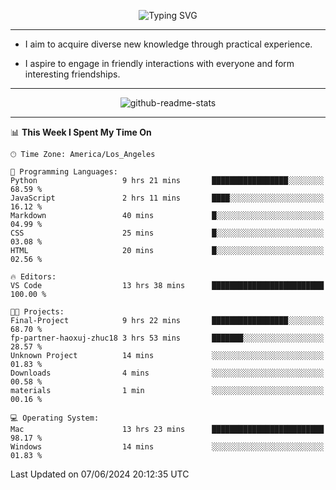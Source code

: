 <p align="center">
  <img src="https://readme-typing-svg.demolab.com?font=Fira+Code&weight=500&size=32&duration=2500&pause=1600&center=true&vCenter=true&random=false&width=1024&height=64&lines=Hi+there+%F0%9F%91%8B;I'm+delighted+you+could+make+it+here+%F0%9F%8E%89;I'm+Harry%2C+a+college+student+still+finding+my+way" alt="Typing SVG" />
</p>


---


- I aim to acquire diverse new knowledge through practical experience.

- I aspire to engage in friendly interactions with everyone and form interesting friendships.


---


<p align="center">
  <img src="https://github-readme-stats.vercel.app/api?username=Harry-Jing&show_icons=true" alt="github-readme-stats"/>
</p>


---

<!--START_SECTION:waka-->
📊 **This Week I Spent My Time On** 

```text
🕑︎ Time Zone: America/Los_Angeles

💬 Programming Languages: 
Python                   9 hrs 21 mins       █████████████████░░░░░░░░   68.59 % 
JavaScript               2 hrs 11 mins       ████░░░░░░░░░░░░░░░░░░░░░   16.12 % 
Markdown                 40 mins             █░░░░░░░░░░░░░░░░░░░░░░░░   04.99 % 
CSS                      25 mins             █░░░░░░░░░░░░░░░░░░░░░░░░   03.08 % 
HTML                     20 mins             █░░░░░░░░░░░░░░░░░░░░░░░░   02.56 % 

🔥 Editors: 
VS Code                  13 hrs 38 mins      █████████████████████████   100.00 % 

🐱‍💻 Projects: 
Final-Project            9 hrs 22 mins       █████████████████░░░░░░░░   68.70 % 
fp-partner-haoxuj-zhuc18 3 hrs 53 mins       ███████░░░░░░░░░░░░░░░░░░   28.57 % 
Unknown Project          14 mins             ░░░░░░░░░░░░░░░░░░░░░░░░░   01.83 % 
Downloads                4 mins              ░░░░░░░░░░░░░░░░░░░░░░░░░   00.58 % 
materials                1 min               ░░░░░░░░░░░░░░░░░░░░░░░░░   00.16 % 

💻 Operating System: 
Mac                      13 hrs 23 mins      █████████████████████████   98.17 % 
Windows                  14 mins             ░░░░░░░░░░░░░░░░░░░░░░░░░   01.83 % 
```


 Last Updated on 07/06/2024 20:12:35 UTC
<!--END_SECTION:waka-->
